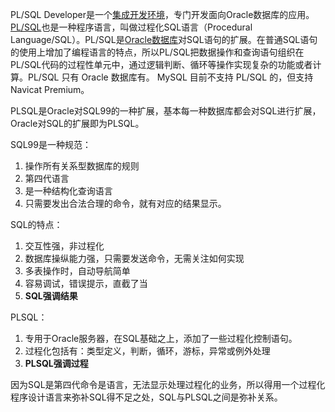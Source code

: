 PL/SQL Developer是一个[集成开发环境](https://baike.baidu.com/item/集成开发环境/298524)，专门开发面向Oracle数据库的应用。[PL/SQL](https://baike.baidu.com/item/PL%2FSQL)也是一种程序语言，叫做过程化SQL语言（Procedural Language/SQL）。PL/SQL是[Oracle数据库](https://baike.baidu.com/item/Oracle数据库)对SQL语句的扩展。在普通SQL语句的使用上增加了编程语言的特点，所以PL/SQL把数据操作和查询语句组织在PL/SQL代码的过程性单元中，通过逻辑判断、循环等操作实现复杂的功能或者计算。PL/SQL 只有 Oracle 数据库有。 MySQL 目前不支持 PL/SQL 的，但支持Navicat Premium。

PLSQL是Oracle对SQL99的一种扩展，基本每一种数据库都会对SQL进行扩展，Oracle对SQL的扩展即为PLSQL。

SQL99是一种规范：

1. 操作所有关系型数据库的规则
2. 第四代语言
3. 是一种结构化查询语言
4. 只需要发出合法合理的命令，就有对应的结果显示。

SQL的特点：

1. 交互性强，非过程化
2. 数据库操纵能力强，只需要发送命令，无需关注如何实现
3. 多表操作时，自动导航简单
4. 容易调试，错误提示，直截了当
5. **SQL强调结果**

PLSQL：

1. 专用于Oracle服务器，在SQL基础之上，添加了一些过程化控制语句。
2. 过程化包括有：类型定义，判断，循环，游标，异常或例外处理
3. **PLSQL强调过程**

因为SQL是第四代命令是语言，无法显示处理过程化的业务，所以得用一个过程化程序设计语言来弥补SQL得不足之处，SQL与PLSQL之间是弥补关系。

